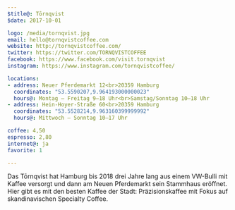 ```yaml
---
$title@: Tōrnqvist
$date: 2017-10-01

logo: /media/tornqvist.jpg
email: hello@tornqvistcoffee.com
website: http://tornqvistcoffee.com/
twitter: https://twitter.com/TORNQVISTCOFFEE
facebook: https://www.facebook.com/visit.tornqvist
instagram: https://www.instagram.com/tornqvistcoffee/

locations:
- address: Neuer Pferdemarkt 12<br>20359 Hamburg
  coordinates: "53.5590207,9.964193000000023"
  hours@: Montag – Freitag 9–18 Uhr<br>Samstag/Sonntag 10–18 Uhr
- address: Hein-Hoyer-Straße 60<br>20359 Hamburg
  coordinates: "53.5528214,9.963160399999992"
  hours@: Mittwoch – Sonntag 10–17 Uhr

coffee: 4,50
espresso: 2,80
internet@: ja
favorite: 1

---
```

Das Tōrnqvist hat Hamburg bis 2018 drei Jahre lang aus einem VW-Bulli mit Kaffee versorgt und dann am Neuen Pferdemarkt sein Stammhaus eröffnet.  Hier gibt es mit den besten Kaffee der Stadt: Präzisionskaffee mit Fokus auf skandinavischen Specialty Coffee.
